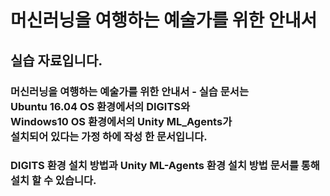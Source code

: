 # 머신러닝을 여행하는 예술가를 위한 안내서
   
## 실습 자료입니다.

### 머신러닝을 여행하는 예술가를 위한 안내서 - 실습 문서는  <br> Ubuntu 16.04 OS 환경에서의 DIGITS와    <br> Windows10 OS 환경에서의 Unity ML_Agents가 <br> 설치되어 있다는 가정 하에 작성 한 문서입니다.

### DIGITS 환경 설치 방법과 Unity ML-Agents 환경 설치 방법 문서를 통해 설치 할 수 있습니다.
